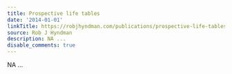```yaml
---
title: Prospective life tables
date: '2014-01-01'
linkTitle: https://robjhyndman.com/publications/prospective-life-tables/
source: Rob J Hyndman
description: NA ...
disable_comments: true
---
```

NA ...
